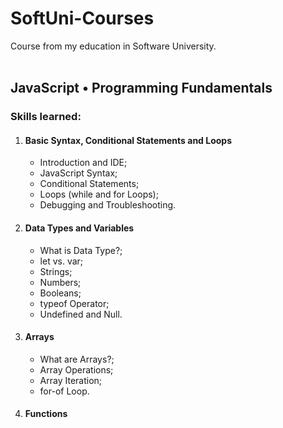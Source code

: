 # SoftUni-Courses
Course from my education in Software University.
<br>
<br>
<h2>JavaScript • Programming Fundamentals</h2>
<h3>Skills learned:</h3>
<ol>
  <li><h4>Basic Syntax, Conditional Statements and Loops</h4></li>
  <ul>
	<li>Introduction and IDE;</li>
    <li>JavaScript Syntax;</li>
	<li>Conditional Statements;</li>
	<li>Loops (while and for Loops);</li>
	<li>Debugging and Troubleshooting.</li>
  </ul>
  </li>
  <li><h4>Data Types and Variables</h4></li>
  <ul>
	<li>What is Data Type?;</li>
    <li>let vs. var;</li>
	<li>Strings;</li>
	<li>Numbers;</li>
	<li>Booleans;</li>
	<li>typeof Operator;</li>
	<li>Undefined and Null.</li>
  </ul>
  </li>
  <li><h4>Arrays</h4></li>
  <ul>
	<li>What are Arrays?;</li>
	<li>Array Operations;</li>
	<li>Array Iteration;</li>
	<li>for-of Loop.</li>    
  </ul>
  </li>
  <li><h4>Functions</h4></li>
  <ul>
	<li>What is a Function?;</li>
	<li>Declaring and Invoking Functions;</li>
	<li>Nested Functions;</li>
	<li>Value vs Reference Types;</li>
	<li>Arrow Functions;</li>
	<li>Naming and Best Practices.</li>
  </ul>
  </li>
  <li><h4>Arrays Advanced</h4></li>
  <ul>
	<li>Array Functionality;</li>
	<li>Array Operations (push, pop, shift, unshift, filtering and transforming elements);</li>
	<li>Sorting Arrays.</li>	
  </ul>
  </li>
  <li><h4>Objects and Classes</h4></li>
  <ul>
	<li>Objects (definition, properties and methods);</li>
	<li>Reference vs. Value Types;</li>
	<li>JSON;</li>	
	<li>Classes.</li>	
  </ul>
  </li>
  <li><h4>Associative Arrays</h4></li>
  <ul>
	<li>Associative Arrays (definition, attributes, iteration);</li>
	<li>Map (methods, iteration);</li>
	<li>Set (methods, iteration).</li>			
  </ul>
  </li>
  <li><h4>Regular Expressions</h4></li>
  <ul>
	<li>Regular Expressions (Definition and Pattern, Predefined Character Classes);</li>
	<li>Quantifiers and Grouping;</li>		
	<li>Backreferences.</li>		
  </ul>
  </li>  
  <li><h4>Language Comparison (Java, C#, Python and JavaScript)</h4></li>
  <ul>
	<li>Execution Model</li>
    <li>Variables</li>
	<li>Data Types</li>
	<li>Printing on the Console</li>
	<li>Conditional Statements</li>
	<li>Loops</li>
	<li>Development Environments (IDE)</li>
  </ul>
  </li> 
  <li><h4>Git and GitHub</h4></li>
  <ul>
	<li>Software Configuration Management;</li>
    <li>Introduction to Git;</li>
	<li>Introduction to GitHub.</li>
  </ul>
  </li>  
  <li><h4>HTTP Basics</h4></li>
  <ul>
	<li>HTTP Developer Tools;</li>
    <li>HTML Forms, Request, Response;</li>
	<li>URLs and ERL Structure.</li>
  </ul>
  </li> 
  <li><h4>HTML & CSS Basics</h4></li>
  <ul>
	<li>Intro to HTML;</li>
    <li>HTML Common Elements;</li>
	<li>Introduction to CSS;</li>
	<li>Selectors;</li>
	<li>Block Elements;</li>
	<li>Dev Tools;</li>
	<li>Fonts.</li>
  </ul>
  </li> 
  <li><h4>Software Development Concepts - Part 1</h4></li>
  <ul>
	<li>The 4 Skills of Sotware Engineers;</li>
	<li>Fundamental Software Engineering Concepts;</li>
	<li>Software Architectures, Front-End and Back-End.</li>    
  </ul>
  </li> 
   <li><h4>Software Development Concepts - Part 2</h4></li>
  <ul>
	<li>Front-End Development Concepts;</li>
	<li>Back-End Development Concepts;</li>
	<li>Embedded Systems and IoT;</li> 
	<li>Software Engineering Concepts.</li>	
  </ul>
  </li> 
  <li><h4>Bitwise Operations</h4></li>
  <ul>
	<li>What is a Bit, Byte, KB, MB?;</li>
	<li>Numerals Systems;</li>
	<li>Representation of Data in Computer Memory.</li> 	
  </ul>
  </li> 
  <li><h4>Problem Solving</h4></li>
  <ul>
	<li>Fundamental Skills of Software Engineers;</li>	
	<li>Problems: Definition and Problem Solving;</li>
	<li>Stages of Problem Solving;</li>
	<li>Solving Exam Problems.</li>	
  </ul>
  </li> 
  <li><h4>Database Basics</h4></li>
  <ul>
	<li>Databases Introduction;</li>	
	<li>SQL vs. NoSQL Databases;</li>	
	<li>DBMS Systems;</li>	
	<li>Relational Databases, SQL and MySQL Database;</li>	
	<li>NoSQL Databases and MongoDB.</li>	
  </ul>
  </li> 
  <li><h4>QA Introduction</h4></li>
  <ul>
	<li>Software Quality Assurance;</li>	
	<li>QA Engineers and Resposibilities;</li>	
	<li>Bugs and Bug Trackers;</li>	
	<li>Testing, Test Types and Test Levels;</li>	
	<li>Test Automation, Frameworks and Tools.</li>	
  </ul>
  </li>
  <li><h4>Basic Web Project</h4></li>
  <ul>
	<li>Node Modules (HTTP, Creating simple HTTP Server);</li>	
	<li>Express.js Framework;</li>	
	<li>MVC;</li>	
	<li>MVC with Node, Express.js, Handlebars.</li>		
  </ul>
  </li>
  <li><h4>Mid Exam</h4></li>
  <li><h4>Final Exam</h4></li>   
</ol>
